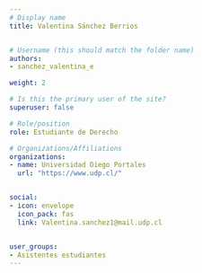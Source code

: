 ```yaml
---
# Display name
title: Valentina Sánchez Berrios 


# Username (this should match the folder name)
authors:
- sanchez_valentina_e

weight: 2 

# Is this the primary user of the site?
superuser: false

# Role/position
role: Estudiante de Derecho

# Organizations/Affiliations
organizations:
- name: Universidad Diego Portales
  url: "https://www.udp.cl/"


social:
- icon: envelope
  icon_pack: fas
  link: Valentina.sanchez1@mail.udp.cl 


user_groups:
- Asistentes estudiantes 
---
```



